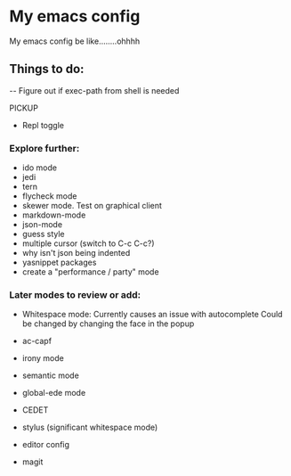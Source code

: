 # My emacs config
My emacs config be like........ohhhh


## Things to do:
 -- Figure out if exec-path from shell is needed

   PICKUP
   - Repl toggle


### Explore further:
- ido mode
- jedi
- tern
- flycheck mode
- skewer mode. Test on graphical client
- markdown-mode
- json-mode
- guess style
- multiple cursor (switch to C-c C-c?)
- why isn't json being indented
- yasnippet packages
- create a "performance / party" mode


### Later modes to review or add:
- Whitespace mode:
    Currently causes an issue with autocomplete
    Could be changed by changing the face in the popup
    
- ac-capf
- irony mode
- semantic mode
- global-ede mode
- CEDET
- stylus (significant whitespace mode)
- editor config
- magit

